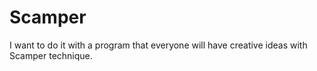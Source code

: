 # Scamper
 I want to do it with a program that everyone will have creative ideas with Scamper technique.
